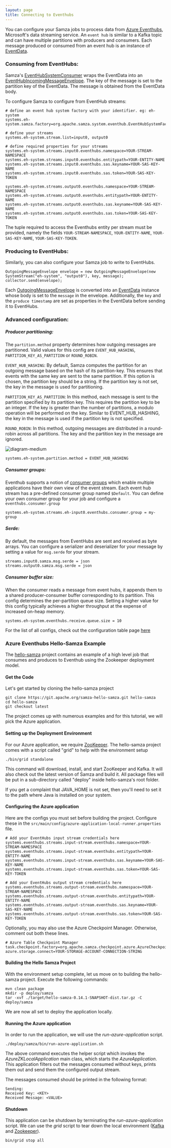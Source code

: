 ```yaml
---
layout: page
title: Connecting to Eventhubs
---
```

<!--
   Licensed to the Apache Software Foundation (ASF) under one or more
   contributor license agreements.  See the NOTICE file distributed with
   this work for additional information regarding copyright ownership.
   The ASF licenses this file to You under the Apache License, Version 2.0
   (the "License"); you may not use this file except in compliance with
   the License.  You may obtain a copy of the License at

       http://www.apache.org/licenses/LICENSE-2.0

   Unless required by applicable law or agreed to in writing, software
   distributed under the License is distributed on an "AS IS" BASIS,
   WITHOUT WARRANTIES OR CONDITIONS OF ANY KIND, either express or implied.
   See the License for the specific language governing permissions and
   limitations under the License.
-->

You can configure your Samza jobs to process data from [Azure Eventhubs](https://docs.microsoft.com/en-us/azure/event-hubs/event-hubs-features), Microsoft's data streaming service. An `event hub` is similar to a Kafka topic and can have multiple partitions with producers and consumers. Each message produced or consumed from an event hub is an instance of [EventData](https://docs.microsoft.com/en-us/java/api/com.microsoft.azure.eventhubs._event_data). 

### Consuming from EventHubs:

Samza's [EventHubSystemConsumer](https://github.com/apache/samza/blob/master/samza-azure/src/main/java/org/apache/samza/system/eventhub/consumer/EventHubSystemConsumer.java) wraps the EventData into an [EventHubIncomingMessageEnvelope](https://github.com/apache/samza/blob/master/samza-azure/src/main/java/org/apache/samza/system/eventhub/consumer/EventHubIncomingMessageEnvelope.java). The key of the message is set to the partition key of the EventData. The message is obtained from the EventData body. 

To configure Samza to configure from EventHub streams: 

```
# define an event hub system factory with your identifier. eg: eh-system
systems.eh-system.samza.factory=org.apache.samza.system.eventhub.EventHubSystemFactory

# define your streams
systems.eh-system.stream.list=input0, output0

# define required properties for your streams
systems.eh-system.streams.input0.eventhubs.namespace=YOUR-STREAM-NAMESPACE
systems.eh-system.streams.input0.eventhubs.entitypath=YOUR-ENTITY-NAME
systems.eh-system.streams.input0.eventhubs.sas.keyname=YOUR-SAS-KEY-NAME
systems.eh-system.streams.input0.eventhubs.sas.token=YOUR-SAS-KEY-TOKEN

systems.eh-system.streams.output0.eventhubs.namespace=YOUR-STREAM-NAMESPACE
systems.eh-system.streams.output0.eventhubs.entitypath=YOUR-ENTITY-NAME
systems.eh-system.streams.output0.eventhubs.sas.keyname=YOUR-SAS-KEY-NAME
systems.eh-system.streams.output0.eventhubs.sas.token=YOUR-SAS-KEY-TOKEN
```

The tuple required to access the Eventhubs entity per stream must be provided, namely the fields `YOUR-STREAM-NAMESPACE`, `YOUR-ENTITY-NAME`, `YOUR-SAS-KEY-NAME`, `YOUR-SAS-KEY-TOKEN`.

### Producing to EventHubs:

Similarly, you can also configure your Samza job to write to EventHubs.  
```
OutgoingMessageEnvelope envelope = new OutgoingMessageEnvelope(new SystemStream("eh-system", "output0"), key, message);
collector.send(envelope);
```

Each [OutgoingMessageEnvelope](https://samza.apache.org/learn/documentation/latest/api/javadocs/org/apache/samza/system/OutgoingMessageEnvelope.html) is converted into an [EventData](https://docs.microsoft.com/en-us/java/api/com.microsoft.azure.eventhubs._event_data) instance whose body is set to the `message` in the envelope. Additionally, the `key` and the `produce timestamp` are set as properties in the EventData before sending it to EventHubs.

### Advanced configuration:

##### Producer partitioning: 

The `partition.method` property determines how outgoing messages are partitioned. Valid values for this config are `EVENT_HUB_HASHING`, `PARTITION_KEY_AS_PARTITION` or `ROUND_ROBIN`. 

`EVENT_HUB_HASHING`: By default, Samza computes the partition for an outgoing message based on the hash of its partition-key. This ensures that events with the same key are sent to the same partition. If this option is chosen, the partition key should be a string. If the partition key is not set, the key in the message is used for partitioning.

`PARTITION_KEY_AS_PARTITION`: In this method, each message is sent to the partition specified by its partition key. This requires the partition key to be an integer. If the key is greater than the number of partitions, a modulo operation will be performed on the key. Similar to EVENT_HUB_HASHING, the key in the message is used if the partition key is not specified.

`ROUND_ROBIN`: In this method, outgoing messages are distributed in a round-robin across all partitions. The key and the partition key in the message are ignored.

![diagram-medium](/img/{{site.version}}/learn/documentation/azure/eventhub_send_methods.png)

```
systems.eh-system.partition.method = EVENT_HUB_HASHING
```

##### Consumer groups: 

Eventhub supports a notion of [consumer groups](https://docs.microsoft.com/en-us/azure/event-hubs/event-hubs-features#consumer-groups) which enable multiple applications have their own view of the event stream. Each event hub stream has a pre-defined consumer group named `$Default`. You can define your own consumer group for your job and configure a `eventhubs.consumer.group`  

```
systems.eh-system.streams.eh-input0.eventhubs.consumer.group = my-group
```

##### Serde: 

By default, the messages from EventHubs are sent and received as byte arrays. You can configure a serializer and deserializer for your message by setting a value for `msg.serde` for your stream. 

```
streams.input0.samza.msg.serde = json
streams.output0.samza.msg.serde = json
```

##### Consumer buffer size: 

When the consumer reads a message from event hubs, it appends them to a shared producer-consumer buffer corresponding to its partition. This config determines the per-partition queue size. Setting a higher value for this config typically achieves a higher throughput at the expense of increased on-heap memory.

```
systems.eh-system.eventhubs.receive.queue.size = 10
```

For the list of all configs, check out the configuration table page [here](../jobs/configuration-table.html)

### Azure Eventhubs Hello-Samza Example

The [hello-samza](https://github.com/apache/samza-hello-samza) project contains an example of a high level job that consumes and produces to Eventhub using the Zookeeper deployment model.

#### Get the Code

Let's get started by cloning the hello-samza project

```
git clone https://git.apache.org/samza-hello-samza.git hello-samza
cd hello-samza
git checkout latest
```

The project comes up with numerous examples and for this tutorial, we will pick the Azure application.

#### Setting up the Deployment Environment

For our Azure application, we require [ZooKeeper](http://zookeeper.apache.org/). The hello-samza project comes with a script called "grid" to help with the environment setup

```
./bin/grid standalone
```

This command will download, install, and start ZooKeeper and Kafka. It will also check out the latest version of Samza and build it. All package files will be put in a sub-directory called "deploy" inside hello-samza's root folder.

If you get a complaint that JAVA_HOME is not set, then you'll need to set it to the path where Java is installed on your system.


#### Configuring the Azure application

Here are the configs you must set before building the project. Configure these in the `src/main/config/azure-application-local-runner.properties` file.

```
# Add your EventHubs input stream credentials here
systems.eventhubs.streams.input-stream.eventhubs.namespace=YOUR-STREAM-NAMESPACE
systems.eventhubs.streams.input-stream.eventhubs.entitypath=YOUR-ENTITY-NAME
systems.eventhubs.streams.input-stream.eventhubs.sas.keyname=YOUR-SAS-KEY-NAME
systems.eventhubs.streams.input-stream.eventhubs.sas.token=YOUR-SAS-KEY-TOKEN

# Add your EventHubs output stream credentials here
systems.eventhubs.streams.output-stream.eventhubs.namespace=YOUR-STREAM-NAMESPACE
systems.eventhubs.streams.output-stream.eventhubs.entitypath=YOUR-ENTITY-NAME
systems.eventhubs.streams.output-stream.eventhubs.sas.keyname=YOUR-SAS-KEY-NAME
systems.eventhubs.streams.output-stream.eventhubs.sas.token=YOUR-SAS-KEY-TOKEN
```

Optionally, you may also use the Azure Checkpoint Manager. Otherwise, comment out both these lines.

```
# Azure Table Checkpoint Manager
task.checkpoint.factory=org.apache.samza.checkpoint.azure.AzureCheckpointManagerFactory
azure.storage.connect=YOUR-STORAGE-ACCOUNT-CONNECTION-STRING
```

#### Building the Hello Samza Project

With the environment setup complete, let us move on to building the hello-samza project. Execute the following commands:

```
mvn clean package
mkdir -p deploy/samza
tar -xvf ./target/hello-samza-0.14.1-SNAPSHOT-dist.tar.gz -C deploy/samza
```

We are now all set to deploy the application locally.

#### Running the Azure application

In order to run the application, we will use the *run-azure-application* script.

```
./deploy/samza/bin/run-azure-application.sh
```

The above command executes the helper script which invokes the *AzureZKLocalApplication* main class, which starts the *AzureApplication*. This application filters out the messages consumed without keys, prints them out and send them the configured output stream.

The messages consumed should be printed in the following format:
```
Sending: 
Received Key: <KEY>
Received Message: <VALUE>
```

#### Shutdown

This application can be shutdown by terminating the *run-azure-application* script.
We can use the *grid* script to tear down the local environment ([Kafka](http://kafka.apache.org/) and [Zookeeper](http://zookeeper.apache.org/)).

```
bin/grid stop all
```